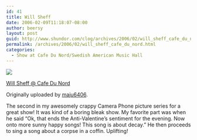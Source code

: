 ```yaml
---
id: 41
title: Will Sheff
date: 2006-02-09T11:18:07-08:00
author: beersy
layout: post
guid: http://www.shundor.com/clog/archives/2006/02/will_sheff_cafe_du_nord.html
permalink: /archives/2006/02/will_sheff_cafe_du_nord.html
categories:
  - Show at Cafe Du Nord/Swedish American Music Hall
---
```

[![](http://static.flickr.com/32/98335667_2557a039ec_m.jpg)](http://www.flickr.com/photos/beersy/98335667/ "photo sharing")  
  
[Will Sheff @ Cafe Du Nord](http://www.flickr.com/photos/beersy/98335667/)  
  
Originally uploaded by [maju6406](http://www.flickr.com/people/beersy/).



The second in my awesomely crappy Camera Phone picture series for a great show! It was kind of a boring bleak show. My favorite part was when he said &#8220;Ok, that ends the Anti-Valentine&#8217;s sentiment for the evening. Now onto more sunny happy songs! This song is about decay.&#8221; He then proceeds to sing a song about a corpse in a coffin. Uplifting!